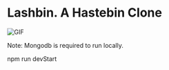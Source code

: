 # Lashbin. A Hastebin Clone
![GIF](https://media.giphy.com/media/TjFUI4bgHyzki2NIez/giphy.gif?cid=790b761150f4a7a0487a8530e2ee6c4a25aa797a0300751b&rid=giphy.gif&ct=g.gif)



Note: Mongodb is required to run locally.

npm run devStart
